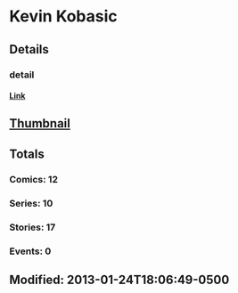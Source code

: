 # Kevin  Kobasic 
## Details
### detail
#### [Link](http://marvel.com/comics/creators/2488/kevin_kobasic?utm_campaign=apiRef&utm_source=225578a89fc76f3d20fbffda5d17a88d)
## [Thumbnail](http://i.annihil.us/u/prod/marvel/i/mg/b/40/image_not_available.jpg)
## Totals
### Comics: 12
### Series: 10
### Stories: 17
### Events: 0
## Modified: 2013-01-24T18:06:49-0500